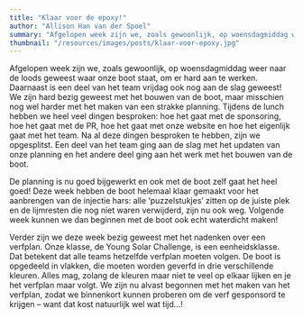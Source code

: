```yaml
---
title: "Klaar voor de epoxy!"
author: "Allison Han van der Spoel"
summary: "Afgelopen week zijn we, zoals gewoonlijk, op woensdagmiddag weer naar de loods geweest waar onze boot staat, om er hard aan te werken. Daarnaast is een deel van het team vrijdag ook nog aan de slag geweest!"
thumbnail: "/resources/images/posts/klaar-voor-epoxy.jpg" 
---
```


Afgelopen week zijn we, zoals gewoonlijk, op woensdagmiddag weer naar de loods geweest waar onze boot staat, om er hard aan te werken. Daarnaast is een deel van het team vrijdag ook nog aan de slag geweest! We zijn hard bezig geweest met het bouwen van de boot, maar misschien nog wel harder met het maken van een strakke planning. Tijdens de lunch hebben we heel veel dingen besproken: hoe het gaat met de sponsoring, hoe het gaat met de PR, hoe het gaat met onze website en hoe het eigenlijk gaat met het team. Na al deze dingen besproken te hebben, zijn we opgesplitst. Een deel van het team ging aan de slag met het updaten van onze planning en het andere deel ging aan het werk met het bouwen van de boot. 

De planning is nu goed bijgewerkt en ook met de boot zelf gaat het heel goed! Deze week hebben de boot helemaal klaar gemaakt voor het aanbrengen van de injectie hars: alle ‘puzzelstukjes’ zitten op de juiste plek en de lijmresten die nog niet waren verwijderd, zijn nu ook weg. Volgende week kunnen we dan beginnen met de boot ook echt waterdicht maken!

Verder zijn we deze week bezig geweest met het nadenken over een verfplan. Onze klasse, de Young Solar Challenge, is een eenheidsklasse. Dat betekent dat alle teams hetzelfde verfplan moeten volgen. De boot is opgedeeld in vlakken, die moeten worden geverfd in drie verschillende kleuren. Alles mag, zolang de kleuren maar niet te veel op elkaar lijken en je het verfplan maar volgt. We zijn nu alvast begonnen met het maken van het verfplan, zodat we binnenkort kunnen proberen om de verf gesponsord te krijgen – want dat kost natuurlijk wel wat tijd...!

